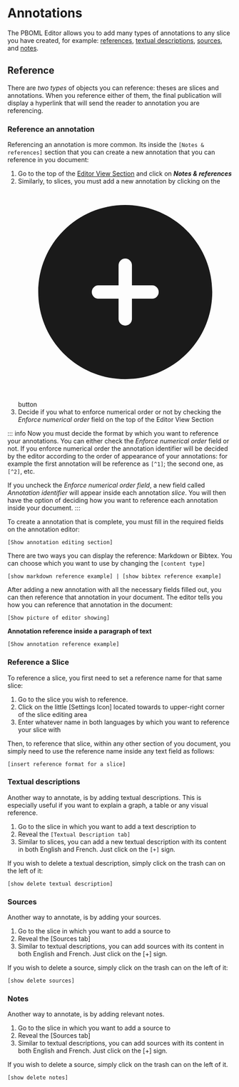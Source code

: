 # Annotations

The PBOML Editor allows you to add many types of annotations to any slice you have created, for example: [references](./annotations#reference), [textual descriptions](./annotations#textual-descriptions), [sources](./annotations#sources), and [notes](./annotations#notes).

## Reference

There are *two types* of objects you can reference: theses are slices and annotations. When you reference either of them, the final publication will display a hyperlink that will send the reader to annotation you are referencing.

### Reference an annotation

Referencing an annotation is more common. Its inside the `[Notes & references]` section that you can create a new annotation that you can reference in you document:

1.	Go to the top of the [Editor View Section](./getting-started#main-editing-area) and click on ***Notes & references***
2.	Similarly, to slices, you must add a new annotation by clicking on the <span class="pboml-button"><svg xmlns="http://www.w3.org/2000/svg" viewBox="0 0 24 24" fill="currentColor" aria-hidden="true" class="w-6 h-6"><path fill-rule="evenodd" d="M12 2.25c-5.385 0-9.75 4.365-9.75 9.75s4.365 9.75 9.75 9.75 9.75-4.365 9.75-9.75S17.385 2.25 12 2.25zM12.75 9a.75.75 0 00-1.5 0v2.25H9a.75.75 0 000 1.5h2.25V15a.75.75 0 001.5 0v-2.25H15a.75.75 0 000-1.5h-2.25V9z" clip-rule="evenodd"></path></svg></span> button
3. Decide if you what to enforce numerical order or not by checking the *Enforce numerical order* field on the top of the Editor View Section

::: info
Now you must decide the format by which you want to reference your annotations. You can either check the *Enforce numerical order* field or not. If you enforce numerical order the annotation identifier will be decided by the editor according to the order of appearance of your annotations: for example the first annotation will be reference as `[^1]`; the second one, as `[^2]`, etc.

If you uncheck the *Enforce numerical order field*, a new field called *Annotation identifier* will appear inside each annotation _slice_. You will then have the option of deciding how you want to reference each annotation inside your document.
:::

To create a annotation that is complete, you must fill in the required fields on the annotation editor:

  `[Show annotation editing section]`

There are two ways you can display the reference: Markdown or Bibtex. You can choose which you want to use by changing the `[content type]`

  `[show markdown reference example] | [show bibtex reference example]`

After adding a new annotation with all the necessary fields filled out, you can then reference that annotation in your document. The editor tells you how you can reference that annotation in the document:

  `[Show picture of editor showing]`

**Annotation reference inside a paragraph of text**

  `[Show annotation reference example]`

### Reference a Slice

To reference a slice, you first need to set a reference name for that same slice:

1.  Go to the slice you wish to reference.
2.  Click on the little [Settings Icon] located towards to upper-right corner of the slice editing area
3.  Enter whatever name in both languages by which you want to reference your slice with

Then, to reference that slice, within any other section of you document, you simply need to use the reference name inside any text field as follows:

  `[insert reference format for a slice]`

### Textual descriptions

Another way to annotate, is by adding textual descriptions. This is especially useful if you want to explain a graph, a table or any visual reference.

1.  Go to the slice in which you want to add a text description to
2.  Reveal the `[Textual Description tab]`
3.  Similar to slices, you can add a new textual description with its content in both English and French. Just click on the `[+]` sign.

If you wish to delete a textual description, simply click on the trash can on the left of it:

  `[show delete textual description]`

### Sources

Another way to annotate, is by adding your sources.

1.  Go to the slice in which you want to add a source to
2.  Reveal the [Sources tab]
3.  Similar to textual descriptions, you can add sources with its content in both English and French. Just click on the [+] sign.

If you wish to delete a source, simply click on the trash can on the left of it:

  `[show delete sources]`

### Notes

Another way to annotate, is by adding relevant notes.

1.  Go to the slice in which you want to add a source to
2.  Reveal the [Sources tab]
3.  Similar to textual descriptions, you can add sources with its content in both English and French. Just click on the [+] sign.

If you wish to delete a source, simply click on the trash can on the left of it.

  `[show delete notes]`
